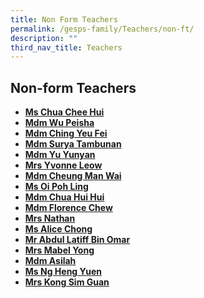 ```yaml
---
title: Non Form Teachers
permalink: /gesps-family/Teachers/non-ft/
description: ""
third_nav_title: Teachers
---
```

## Non-form Teachers

*   **[Ms Chua Chee Hui](mailto:chua_chee_hui@schools.gov.sg)**
*   **[Mdm Wu Peisha](mailto:wu_pei_sha@schools.gov.sg)**
*   **[Mdm Ching Yeu Fei](mailto:ching_Yue_Fei@schools.gov.sg)**  
*   **[Mdm Surya Tambunan](mailto:surya_tambunan_bt_rosman@schools.gov.sg)**
*   **[Mdm Yu Yunyan](mailto:yu_yunyan@schools.gov.sg)**
*   **[Mrs Yvonne Leow](mailto:cheak_beo_leng_yvonne@schools.gov.sg)**
*   **[Mdm Cheung Man Wai](mailto:cheung_man_wai@schools.gov.sg)**
*   **[Ms Oi Poh Ling](mailto:oi_poh_ling@schools.gov.sg)**  
*   **[Mdm Chua Hui Hui](mailto:chua_hui_hui@schools.gov.sg)**
*   **[Mdm Florence Chew](mailto:chew_geok_fah@schools.gov.sg)**
*   **[Mrs Nathan](mailto:Kanapathipillai_Jayamalar@schools.gov.sg)**
*   **[Ms Alice Chong](mailto:chong_kim_suan_alice@schools.gov.sg)**
*   **[Mr Abdul Latiff Bin Omar](mailto:abdul_latiff_omar@schools.gov.sg)**
*   **[Mrs Mabel Yong](mailto:Mabel_Yong_Liak_Eng@schools.gov.sg)** 
*   **[Mdm Asilah](mailto:nurasilah_shahzan@schools.gov.sg)**
*   **[Ms Ng Heng Yuen](mailto:ng_heng_yuen@schools.gov.sg)**
*   **[Mrs Kong Sim Guan](mailto:kong_sim_guan@schools.gov.sg)**